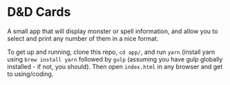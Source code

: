 # D&D Cards

A small app that will display monster or spell information, and allow you to select and print any number of them in a nice format.

To get up and running, clone this repo, `cd app/`, and run `yarn` (install yarn using `brew install yarn` followed by `gulp` (assuming you have gulp globally installed - if not, you should). Then open `index.html` in any browser and get to using/coding.
